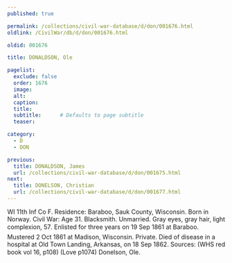 ```yaml
---
published: true

permalink: /collections/civil-war-database/d/don/001676.html
oldlink: /CivilWar/db/d/don/001676.html

oldid: 001676

title: DONALDSON, Ole

pagelist:
  exclude: false
  order: 1676
  image: 
  alt:
  caption:
  title:
  subtitle:      # Defaults to page subtitle
  teaser:

category: 
  - D 
  - DON

previous:
  title: DONALDSON, James
  url: /collections/civil-war-database/d/don/001675.html  
next:
  title: DONELSON, Christian
  url: /collections/civil-war-database/d/don/001677.html   
---
```

WI 11th Inf Co F. Residence: Baraboo, Sauk County, Wisconsin. Born in Norway. Civil War: Age 31. Blacksmith. Unmarried. Gray eyes, gray hair, light complexion, 5&#146;7&#148;. Enlisted for three years on 19 Sep 1861 at Baraboo. Mustered 2 Oct 1861 at Madison, Wisconsin. Private. Died of disease in a hospital at Old Town Landing, Arkansas, on 18 Sep 1862. Sources: (WHS red book vol 16, p108) (Love p1074) &#147;Donelson, Ole&#148;.